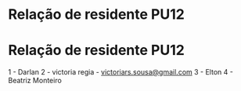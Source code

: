 # Relação de residente PU12 
# Relação de residente PU12 
1 - Darlan
2 - victoria regia - victoriars.sousa@gmail.com
3 - Elton
4 - Beatriz Monteiro
